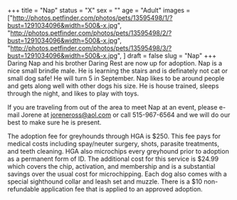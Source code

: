 +++
title = "Nap"
status = "X"
sex = ""
age = "Adult"
images = ["http://photos.petfinder.com/photos/pets/13595498/1/?bust=1291034096&width=500&-x.jpg",
"http://photos.petfinder.com/photos/pets/13595498/2/?bust=1291034096&width=500&-x.jpg",
"http://photos.petfinder.com/photos/pets/13595498/3/?bust=1291034096&width=500&-x.jpg",
]
draft = false
slug = "Nap"
+++
Daring Nap and his brother Daring Rest are now up for adoption.  Nap is a nice small brindle male.  He is learning the stairs and is definately not cat or small dog safe!   He will turn 5 in September.  Nap likes to be around people and gets along well with other dogs his size.  He is house trained, sleeps through the night, and likes to play with toys.
 

  If you are traveling from out of the area to meet Nap at an event, please e-mail Jorene at joreneross@aol.com or call 515-967-6564 and we will do our best to make sure he is present.

The adoption fee for greyhounds through HGA is $250. This fee pays for medical costs including spay/neuter surgery, shots, parasite treatments, and teeth cleaning.  HGA also microchips every greyhound prior to adoption as a permanent form of ID.  The additional cost for this service is $24.99 which covers the chip, activation, and membership and is a substantial savings over the usual cost for microchipping.  Each dog also comes with a special sighthound collar and leash set and muzzle. There is a $10 non-refundable application fee that is applied to an approved adoption.
